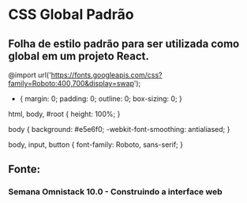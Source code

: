 # CSS Global Padrão
## Folha de estilo padrão para ser utilizada como global em um projeto React.

@import url('https://fonts.googleapis.com/css?family=Roboto:400,700&display=swap');

* {
  margin: 0;
  padding: 0;
  outline: 0;
  box-sizing: 0;
}

html, body, #root {
  height: 100%;
}

body {
  background: #e5e6f0;
  -webkit-font-smoothing: antialiased;
}

body, input, button {
  font-family: Roboto, sans-serif;
}

## Fonte:
### Semana Omnistack 10.0 - Construindo a interface web